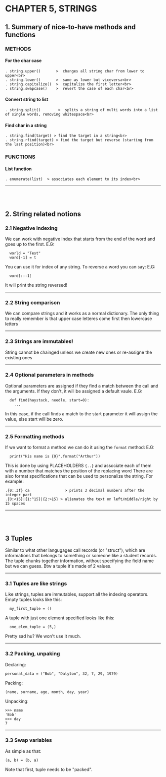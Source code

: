 # CHAPTER 5, STRINGS
## 1. Summary of nice-to-have methods and functions
### METHODS
#### For the char case
```
. string.upper()       >  changes all string char from lower to upper<br>
. string.lower()       >  same as lower but viceversa<br>
. string.capitalize()  >  capitalize the first letter<br>
. string.swapcase()    >  revert the case of each char<br>
```
#### Convert string to list
```
. string.split()        >  splits a string of multi words into a list of single words, removing whitespace<br>
```
#### Find char in a string
```
. string.find(target) > find the target in a string<br>
. string.rfind(target) > find the target but reverse (starting from the last position)<br>
```
### FUNCTIONS
#### List function
```
. enumerate(list)  > associates each element to its index<br>
```
-----
<br><br>

## 2. String related notions
### 2.1 Negative indexing
We can work with negative index that starts from the end of the word and goes up to the first.
E.G:
```
  world = "Test"
  word[-1] = t
```
You can use it for index of any string.
To reverse a word you can say:
E.G:
```
  word[::-1]
```
It will print the string reversed!

-----
### 2.2 String comparison
We can compare strings and it works as a normal dictionary.
The only thing to really remember is that upper case letteres come first then lowercase letters

-----
### 2.3 Strings are immutables!
String cannot be chainged unless we create new ones or re-assigne the existing ones

-----
### 2.4 Optional parameters in methods
Optional parameters are assigned if they find a match between the call and the arguments.
If they don't, it will be assigned a default vaule.
E.G:
```
  def find(haystack, needle, start=0):
    ...
```
In this case, if the call finds a match to the start parameter it will
assign the value, else start will be zero.


-----
### 2.5 Formatting methods
If we want to format a method we can do it using the ```format``` method:
E.G:
```
  print("His name is {0}".format("Arthur"))
```
This is done by using PLACEHOLDERS ```{..}``` and associate each of them with a number that matches the position of the replacing word
There are also format specifications that can be used to personalize the string. For example:
```
.{0:.3f} ca                > prints 3 decimal numbers after the integer part
.{0:<15}|{1:^15}|{2:>15} > alienates the text on left/middle/right by 15 spaces
```
-----
<br><br>
## 3 Tuples
Similar to what other langugages call records (or "struct"), which are informations that belongs to something or someone like a student records.
The tuple chunks together information, without specifying the field name but we can guess.
Btw a tuple it's made of 2 values.

-----
### 3.1 Tuples are like strings
Like strings, tuples are immutables, support all the indexing operators.
Empty tuples looks like this:
```
  my_first_tuple = ()
```
A tuple with just one element specified looks like this:
```
  one_elem_tuple = (5,)
```
Pretty sad hu? We won't use it much.

-----
### 3.2 Packing, unpaking
Declaring:
```
personal_data = ("Bob", "Dalyton", 32, 7, 29, 1979)
```
Packing:
```
(name, surname, age, month, day, year)
```
Unpacking:
```
>>> name
'Bob'
>>> day
7
```

-----
### 3.3 Swap variables
As simple as that:
```
(a, b) = (b, a)
```
Note that first, tuple needs to be "packed".
